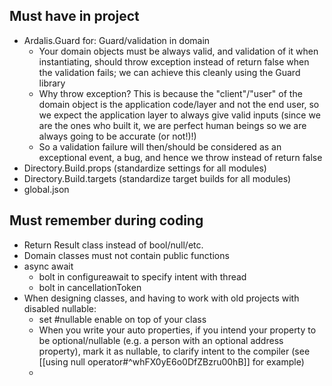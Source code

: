 ## Must have in project
- Ardalis.Guard for: Guard/validation in domain
	- Your domain objects must be always valid, and validation of it when instantiating, should throw exception instead of return false when the validation fails; we can achieve this cleanly using the Guard library
	- Why throw exception? This is because the "client"/"user" of the domain object is the application code/layer and not the end user, so we expect the application layer to always give valid inputs (since we are the ones who built it, we are perfect human beings so we are always going to be accurate (or not!)!)
	- So a validation failure will then/should be considered as an exceptional event, a bug, and hence we throw instead of return false
- Directory.Build.props (standardize settings for all modules)
- Directory.Build.targets (standardize target builds for all modules)
- global.json


## Must remember during coding
- Return Result class instead of bool/null/etc.
- Domain classes must not contain public functions
- async await
	- bolt in configureawait to specify intent with thread
	- bolt in cancellationToken
- When designing classes, and having to work with old projects with disabled nullable:
	- set \#nullable enable on top of your class
	- When you write your auto properties, if you intend your property to be optional/nullable (e.g. a person with an optional address property), mark it as nullable, to clarify intent to the compiler (see [[using null operator#^whFX0yE6o0DfZBzru00hB]] for example)
	- 